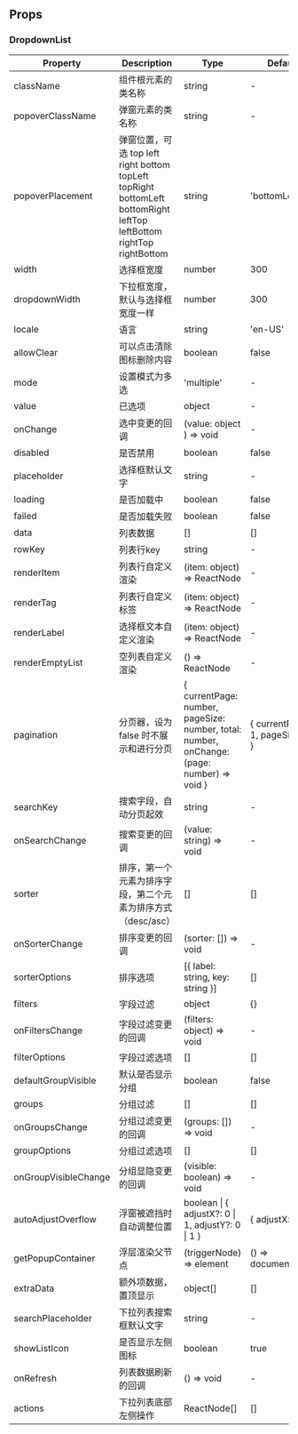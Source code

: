 ## Props

### DropdownList

| Property | Description | Type | Default | Version |
| -------- | ----------- | ---- | ------- | ------- |
| className | 组件根元素的类名称 | string | - | 1.0.0 |
| popoverClassName | 弹窗元素的类名称 | string | - | 1.0.0 |
| popoverPlacement | 弹窗位置，可选 top left right bottom topLeft topRight bottomLeft bottomRight leftTop leftBottom rightTop rightBottom | string | 'bottomLeft' | 1.0.0 |
| width | 选择框宽度 | number | 300 | 1.0.0 |
| dropdownWidth | 下拉框宽度，默认与选择框宽度一样 | number | 300 | 1.0.0 |
| locale | 语言 | string | 'en-US' | 1.0.0 |
| allowClear | 可以点击清除图标删除内容 | boolean | false | 1.0.0 |
| mode | 设置模式为多选  | 'multiple' | - | 1.0.0 |
| value | 已选项 | object | - | 1.0.0 |
| onChange | 选中变更的回调 | (value: object ) => void | - | 1.0.0 |
| disabled | 是否禁用 | boolean | false | 1.0.0 |
| placeholder | 选择框默认文字 | string | - | 1.0.0 |
| loading | 是否加载中 | boolean | false | 1.0.0 |
| failed | 是否加载失败 | boolean | false | 1.0.0 |
| data | 列表数据 | [] | [] | 1.0.0 |
| rowKey | 列表行key | string | - | 1.0.0 |
| renderItem | 列表行自定义渲染 | (item: object) => ReactNode | - | 1.0.0 |
| renderTag | 列表行自定义标签 | (item: object) => ReactNode | - | 1.0.0 |
| renderLabel | 选择框文本自定义渲染 | (item: object) => ReactNode | - | 1.0.0 |
| renderEmptyList | 空列表自定义渲染 | () => ReactNode | - | 1.0.0 |
| pagination | 分页器，设为 false 时不展示和进行分页 | { currentPage: number, pageSize: number, total: number, onChange: (page: number) => void  } | { currentPage: 1, pageSize: 10 } | 1.0.0 |
| searchKey | 搜索字段，自动分页起效 | string | - | 1.0.0 |
| onSearchChange | 搜索变更的回调 | (value: string) => void | - | 1.0.0 |
| sorter | 排序，第一个元素为排序字段，第二个元素为排序方式（desc/asc） | [] | [] | 1.0.0 |
| onSorterChange | 排序变更的回调 | (sorter: []) => void | - | 1.0.0 |
| sorterOptions | 排序选项  | [{ label: string, key: string }] | [] | 1.0.0 |
| filters | 字段过滤  | object | {} | 1.0.0 |
| onFiltersChange | 字段过滤变更的回调 | (filters: object) => void | - | 1.0.0 |
| filterOptions | 字段过滤选项 | [] | [] | 1.0.0 |
| defaultGroupVisible | 默认是否显示分组  | boolean | false | 1.0.0 |
| groups | 分组过滤  | [] | [] | 1.0.0 |
| onGroupsChange | 分组过滤变更的回调 | (groups: []) => void | - | 1.0.0 |
| groupOptions | 分组过滤选项 | [] | [] | 1.0.0 |
| onGroupVisibleChange | 分组显隐变更的回调 | (visible: boolean) => void | - | 1.0.0 |
| autoAdjustOverflow | 浮窗被遮挡时自动调整位置 | boolean \| { adjustX?: 0 \| 1, adjustY?: 0 \| 1 } | { adjustX: 1 } | 1.0.0 |
| getPopupContainer | 浮层渲染父节点 | (triggerNode) => element | () => document.body | 1.0.0 |
| extraData | 额外项数据，置顶显示 | object[] | [] | 1.0.0 |
| searchPlaceholder | 下拉列表搜索框默认文字 | string | - | 1.0.0 |
| showListIcon | 是否显示左侧图标 | boolean | true | 1.0.0 |
| onRefresh | 列表数据刷新的回调 | () => void | - | 1.0.0 |
| actions | 下拉列表底部左侧操作 | ReactNode[] | [] | 1.0.0 |